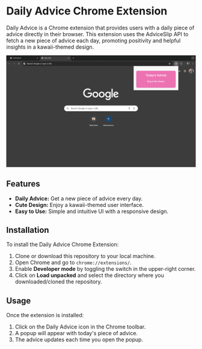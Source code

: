 # Daily Advice Chrome Extension

Daily Advice is a Chrome extension that provides users with a daily piece of advice directly in their browser. This extension uses the AdviceSlip API to fetch a new piece of advice each day, promoting positivity and helpful insights in a kawaii-themed design.

![Advice Chrome Extension Screenshot](AdviceChromeExtension.png)

## Features

- **Daily Advice:** Get a new piece of advice every day.
- **Cute Design:** Enjoy a kawaii-themed user interface.
- **Easy to Use:** Simple and intuitive UI with a responsive design.

## Installation

To install the Daily Advice Chrome Extension:

1. Clone or download this repository to your local machine.
2. Open Chrome and go to `chrome://extensions/`.
3. Enable **Developer mode** by toggling the switch in the upper-right corner.
4. Click on **Load unpacked** and select the directory where you downloaded/cloned the repository.

## Usage

Once the extension is installed:

1. Click on the Daily Advice icon in the Chrome toolbar.
2. A popup will appear with today's piece of advice.
3. The advice updates each time you open the popup.

